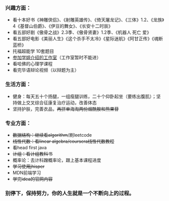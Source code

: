 ### 兴趣方面：

- 看十本好书《神雕侠侣》、《射雕英雄传》、《倚天屠龙记》、《三体》1.2、《龙族》4《基督山伯爵》、《伊豆的舞女》、《长安十二时辰》
- 看五部好剧《傲骨之战》2.3季、《傲骨贤妻》1.2季、《机器人 死亡 爱》
- 看五部好电影《美丽人生》《这个杀手不太冷》《星际迷航》《阿甘正传》《魂断蓝桥》
- 托福超能学 10套题目 
- <u>参加学姐介绍的工作室</u>（工作室暂时不能进）
- 看哈佛的心理学课程 
- 看完华语辩论视频（以辩题为主）

### 生活方面：

- 健身：每天五十个扬腿，一组瘦腿训练，二十个仰卧起坐（要练出腹肌）；坚持做上交叉综合征康复治疗运动，改善体态 
- 坚持护肤，完善衣品，~~再拼单海淘两份烟酰胺和熊果苷~~ 

### 专业方面：

- ~~数据结构：继续看algorithm~~/刷leetcode
- ~~线性代数：看linear algebra/coursera线性代数教程~~
- 看head first java
- ~~计组：看计组教科书~~
- 概率论：去计科蹭概率论，跟上基本课程进度
- ~~学习使用jhisper~~
- MDN前端学习
- ~~学完idea的官网内容~~

### 别停下，保持努力，你的人生就是一个不断向上的过程。